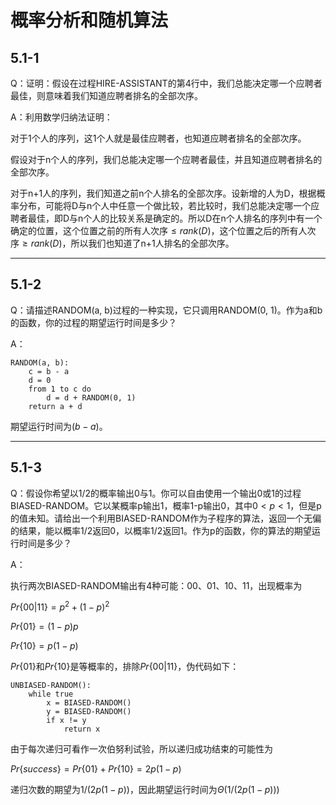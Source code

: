 # 概率分析和随机算法

## 5.1-1

Q：证明：假设在过程HIRE-ASSISTANT的第4行中，我们总能决定哪一个应聘者最佳，则意味着我们知道应聘者排名的全部次序。

A：利用数学归纳法证明：

对于1个人的序列，这1个人就是最佳应聘者，也知道应聘者排名的全部次序。

假设对于n个人的序列，我们总能决定哪一个应聘者最佳，并且知道应聘者排名的全部次序。

对于n+1人的序列，我们知道之前n个人排名的全部次序。设新增的人为D，根据概率分布，可能将D与n个人中任意一个做比较，若比较时，我们总能决定哪一个应聘者最佳，即D与n个人的比较关系是确定的。所以D在n个人排名的序列中有一个确定的位置，这个位置之前的所有人次序$\leq rank(D)$，这个位置之后的所有人次序$\geq rank(D)$，所以我们也知道了n+1人排名的全部次序。

--------------------------------------

## 5.1-2

Q：请描述RANDOM(a, b)过程的一种实现，它只调用RANDOM(0, 1)。作为a和b的函数，你的过程的期望运行时间是多少？

A：

```code
RANDOM(a, b):
    c = b - a
    d = 0
    from 1 to c do
        d = d + RANDOM(0, 1)
    return a + d
```

期望运行时间为$(b-a)$。

--------------------------------------

## 5.1-3

Q：假设你希望以1/2的概率输出0与1。你可以自由使用一个输出0或1的过程BIASED-RANDOM。它以某概率p输出1，概率1-p输出0，其中$0\lt p\lt 1$，但是p的值未知。请给出一个利用BIASED-RANDOM作为子程序的算法，返回一个无偏的结果，能以概率1/2返回0，以概率1/2返回1。作为p的函数，你的算法的期望运行时间是多少？

A：

执行两次BIASED-RANDOM输出有4种可能：00、01、10、11，出现概率为

$Pr\{00|11\}=p^2+(1-p)^2$

$Pr\{01\}=(1-p)p$

$Pr\{10\}=p(1-p)$

$Pr\{01\}$和$Pr\{10\}$是等概率的，排除$Pr\{00|11\}$，伪代码如下：

```code
UNBIASED-RANDOM():
    while true
        x = BIASED-RANDOM()
        y = BIASED-RANDOM()
        if x != y
            return x
```

由于每次递归可看作一次伯努利试验，所以递归成功结束的可能性为

$Pr\{success\}=Pr\{01\}+Pr\{10\}=2p(1-p)$

递归次数的期望为$1/(2p(1-p))$，因此期望运行时间为$\Theta(1/(2p(1-p)))$
